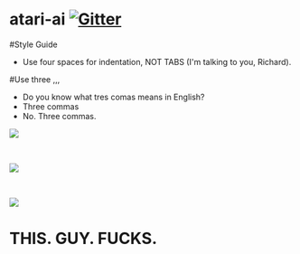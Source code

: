 # atari-ai [![Gitter](http://img.shields.io/:chat-on_gitter-33CC99.svg)](https://gitter.im/Stitchpunk/atari-ai "Join the discussion")

#Style Guide
- Use four spaces for indentation, NOT TABS (I'm talking to you, Richard).

#Use three ,,,
- Do you know what tres comas means in English?
- Three commas
- No. Three commas.

<img src="https://cdn.meme.am/instances/500x/40336443.jpg"></img>

<br>

<img src="https://cdn.meme.am/instances/1200x/68630126.jpg"></img>

<br>

<img src="http://img.pandawhale.com/168221-Silicon-Valley-Russ-Hanneman-t-Earx.gif"></img>
# THIS. GUY. FUCKS.
